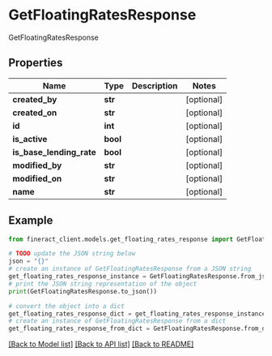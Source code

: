 # GetFloatingRatesResponse

GetFloatingRatesResponse

## Properties

Name | Type | Description | Notes
------------ | ------------- | ------------- | -------------
**created_by** | **str** |  | [optional] 
**created_on** | **str** |  | [optional] 
**id** | **int** |  | [optional] 
**is_active** | **bool** |  | [optional] 
**is_base_lending_rate** | **bool** |  | [optional] 
**modified_by** | **str** |  | [optional] 
**modified_on** | **str** |  | [optional] 
**name** | **str** |  | [optional] 

## Example

```python
from fineract_client.models.get_floating_rates_response import GetFloatingRatesResponse

# TODO update the JSON string below
json = "{}"
# create an instance of GetFloatingRatesResponse from a JSON string
get_floating_rates_response_instance = GetFloatingRatesResponse.from_json(json)
# print the JSON string representation of the object
print(GetFloatingRatesResponse.to_json())

# convert the object into a dict
get_floating_rates_response_dict = get_floating_rates_response_instance.to_dict()
# create an instance of GetFloatingRatesResponse from a dict
get_floating_rates_response_from_dict = GetFloatingRatesResponse.from_dict(get_floating_rates_response_dict)
```
[[Back to Model list]](../README.md#documentation-for-models) [[Back to API list]](../README.md#documentation-for-api-endpoints) [[Back to README]](../README.md)


